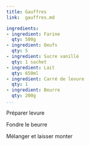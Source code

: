 ```yaml
---
title: Gauffres
link:  gauffres.md

ingredients:
- ingredient: Farine
  qty: 500g
- ingredient: Oeufs
  qty: 5
- ingredient: Sucre vanillé
  qty: 1 sachet
- ingredient: Lait
  qty: 650ml
- ingredient: Carré de levure
  qty: 1
- ingredient: Beurre
  qty: 200g
...
```

Préparer levure

Fondre le beurre

Mélanger et laisser monter